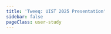 ```yaml
---
title: 'Tweeq: UIST 2025 Presentation'
sidebar: false
pageClass: user-study
---
```



<MultiSelectPopup />

<ExampleContainer
	:initialValue="{opacity: 10}"
	:presentationMode="true"
	:scheme="{
		opacity: {type: 'number', min: 0, max: 100, suffix: '%'},
	}"
/>
